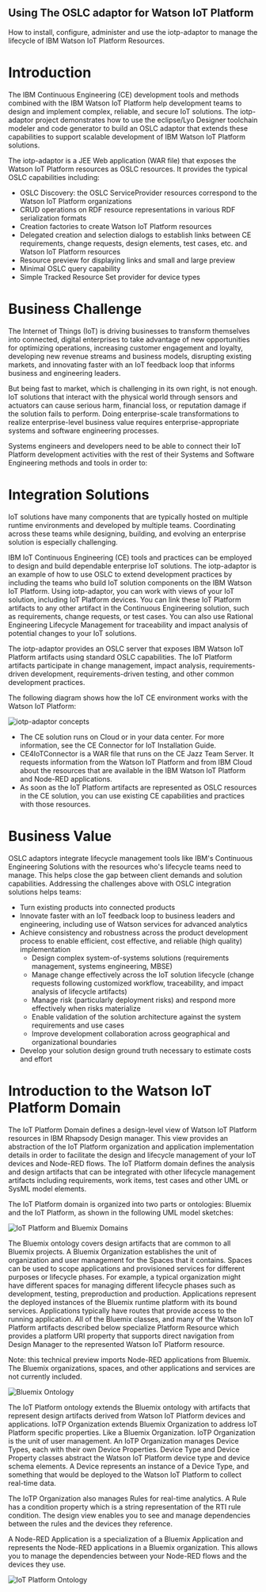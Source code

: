 <div class="notice">
  <div class="header">
    <h2 class="title">Using The OSLC adaptor for Watson IoT Platform</h2>
  </div>
  <div class="content">
    How to install, configure, administer and use the iotp-adaptor to manage the lifecycle of IBM Watson IoT Platform Resources.
  </div>
</div>

# Introduction

The IBM Continuous Engineering (CE) development tools and methods combined with the IBM Watson IoT Platform help development teams to design and implement complex, reliable, and secure IoT solutions. The iotp-adaptor project demonstrates how to use the eclipse/Lyo Designer toolchain modeler and code generator to build an OSLC adaptor that extends these capabilities to support scalable development of IBM Watson IoT Platform solutions.

The iotp-adaptor is a JEE Web application (WAR file) that exposes the Watson IoT Platform resources as OSLC resources. It provides the typical OSLC capabilities including:

* OSLC Discovery: the OSLC ServiceProvider resources correspond to the Watson IoT Platform organizations
* CRUD operations on RDF resource representations in various RDF serialization formats
* Creation factories to create Watson IoT Platform resources
* Delegated creation and selection dialogs to establish links between CE requirements, change requests, design elements, test cases, etc. and Watson IoT Platform resources
* Resource preview for displaying links and small and large preview
* Minimal OSLC query capability
* Simple Tracked Resource Set provider for device types

# Business Challenge

The Internet of Things (IoT) is driving businesses to transform themselves into connected, digital enterprises to take advantage of new opportunities for optimizing operations, increasing customer engagement and loyalty, developing new revenue streams and business models, disrupting existing markets, and innovating faster with an IoT feedback loop that informs business and engineering leaders.

But being fast to market, which is challenging in its own right, is not enough. IoT solutions that interact with the physical world through sensors and actuators can cause serious harm, financial loss, or reputation damage if the solution fails to perform. Doing enterprise-scale transformations to realize enterprise-level business value requires enterprise-appropriate systems and software engineering processes.

Systems engineers and developers need to be able to connect their IoT Platform development activities with the rest of their Systems and Software Engineering methods and tools in order to:


# Integration Solutions

IoT solutions have many components that are typically hosted on multiple runtime environments and developed by multiple teams. Coordinating across these teams while designing, building, and evolving an enterprise solution is especially challenging.

IBM IoT Continuous Engineering (CE) tools and practices can be employed to design and build dependable enterprise IoT solutions. The iotp-adaptor is an example of how to use OSLC to extend development practices by including the teams who build IoT solution components on the IBM Watson IoT Platform.  Using iotp-adaptor, you can work with views of your IoT solution, including IoT Platform devices. You can link these IoT Platform artifacts to any other artifact in the Continuous Engineering solution, such as requirements, change requests, or test cases. You can also use Rational Engineering Lifecycle Management for traceability and impact analysis of potential changes to your IoT solutions.

The iotp-adaptor provides an OSLC server that exposes IBM Watson IoT Platform artifacts using standard OSLC capabilities. The IoT Platform artifacts participate in change management, impact analysis, requirements-driven development, requirements-driven testing, and other common development practices.

The following diagram shows how the IoT CE environment works with the Watson IoT Platform:

![iotp-adaptor concepts](images/concepts-detailed.png "iotp-adaptor Concepts")

* The CE solution runs on Cloud or in your data center. For more information, see the CE Connector for IoT Installation Guide.
* CE4IoTConnector is a WAR file that runs on the CE Jazz Team Server. It requests information from the Watson IoT Platform and from IBM Cloud about the resources that are available in the IBM Watson IoT Platform and Node-RED applications.
* As soon as the IoT Platform artifacts are represented as OSLC resources in the CE solution, you can use existing CE capabilities and practices with those resources.

# Business Value

OSLC adaptors integrate lifecycle management tools like IBM's Continuous Engineering Solutions with the resources who's lifecycle teams need to manage. This helps close the gap between client demands and solution capabilities. Addressing the challenges above with OSLC integration solutions helps teams:

* Turn existing products into connected products
* Innovate faster with an IoT feedback loop to business leaders and engineering, including use of Watson services for advanced analytics
* Achieve consistency and robustness across the product development process to enable efficient, cost effective, and reliable (high quality) implementation
	* Design complex system-of-systems solutions (requirements management, systems engineering, MBSE)
	* Manage change effectively across the IoT solution lifecycle (change requests following customized workflow, traceability, and impact analysis of lifecycle artifacts)
	* Manage risk (particularly deployment risks) and respond more effectively when risks materialize
	* Enable validation of the solution architecture against the system requirements and use cases
	* Improve development collaboration across geographical and organizational boundaries
* Develop your solution design ground truth necessary to estimate costs and effort

# Introduction to the Watson IoT Platform Domain

The IoT Platform Domain defines a design-level view of Watson IoT Platform resources in IBM Rhapsody Design manager. This view provides an abstraction of the IoT Platform organization and application implementation details in order to facilitate the design and lifecycle management of your IoT devices and Node-RED flows. The IoT Platform domain defines the analysis and design artifacts that can be integrated with other lifecycle management artifacts including requirements, work items, test cases and other UML or SysML model elements.

The IoT Platform domain is organized into two parts or ontologies: Bluemix and the IoT Platform, as shown in the following UML model sketches:

![IoT Platform and Bluemix Domains](images/iot-and-bluemix-packages.png "IoT Platform and Bluemix Domains")

The Bluemix ontology covers design artifacts that are common to all Bluemix projects. A Bluemix Organization establishes the unit of organization and user management for the Spaces that it contains. Spaces can be used to scope applications and provisioned services for different purposes or lifecycle phases. For example, a typical organization might have different spaces for managing different lifecycle phases such as development, testing, preproduction and production. Applications represent the deployed instances of the Bluemix runtime platform with its bound services. Applications typically have routes that provide access to the running application. All of the Bluemix classes, and many of the Watson IoT Platform artifacts described below specialize Platform Resource which provides a platform URI property that supports direct navigation from Design Manager to the represented Watson IoT Platform resource.

Note: this technical preview imports Node-RED applications from Bluemix. The Bluemix organizations, spaces, and other applications and services are not currently included.

![Bluemix Ontology](images/bluemix-ontology.png "Bluemix Ontology")

The IoT Platform ontology extends the Bluemix ontology with artifacts that represent design artifacts derived from Watson IoT Platform devices and applications. IoTP Organization extends Bluemix Organization to address IoT Platform specific properties. Like a Bluemix Organization. IoTP Organization is the unit of user management. An IoTP Organization manages Device Types, each with their own Device Properties. Device Type and Device Property classes abstract the Watson IoT Platform device type and device schema elements. A Device represents an instance of a Device Type, and something that would be deployed to the Watson IoT Platform to collect real-time data.

The IoTP Organization also manages Rules for real-time analytics. A Rule has a condition property which is a string representation of the RTI rule condition. The design view enables you to see and manage dependencies between the rules and the devices they reference.

A Node-RED Application is a specialization of a Bluemix Application and represents the Node-RED applications in a Bluemix organization. This allows you to manage the dependencies between your Node-RED flows and the devices they use.

![IoT Platform Ontology](images/iotp-ontology.png "IoT Platform Ontology")

